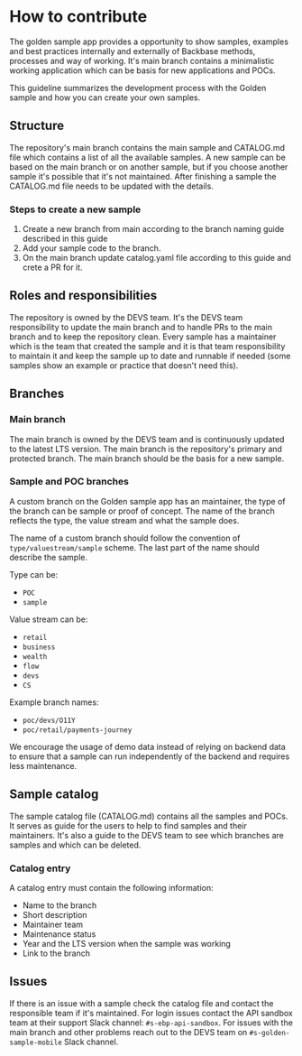 # How to contribute

The golden sample app provides a opportunity to show samples, examples and best practices internally and externally of Backbase methods, processes and way of working. It's main branch contains a minimalistic working application which can be basis for new applications and POCs. 

This guideline summarizes the development process with the Golden sample and how you can create your own samples.

## Structure

The repository's main branch contains the main sample and CATALOG.md file which contains a list of all the available samples. A new sample can be based on the main branch or on another sample, but if you choose another sample it's possible that it's not maintained. After finishing a sample the CATALOG.md file needs to be updated with the details. 

### Steps to create a new sample
1. Create a new branch from main according to the branch naming guide described in this guide
2. Add your sample code to the branch.
3. On the main branch update catalog.yaml file according to this guide and crete a PR for it.

## Roles and responsibilities

The repository is owned by the DEVS team. It's the DEVS team responsibility to update the main branch and to handle PRs to the main branch and to keep the repository clean. Every sample has a maintainer which is the team that created the sample and it is that team responsibility to maintain it and keep the sample up to date and runnable if needed (some samples show an example or practice that doesn't need this). 

## Branches

### Main branch
The main branch is owned by the DEVS team and is continuously updated to the latest LTS version. The main branch is the repository's primary and protected branch. The main branch should be the basis for a new sample.

### Sample and POC branches

A custom branch on the Golden sample app has an maintainer, the type of the branch can be sample or proof of concept. The name of the branch reflects the type, the value stream and what the sample does.

The name of a custom branch should follow the convention of `type/valuestream/sample` scheme. The last part of the name should describe the sample. 

Type can be:
- `POC`
- `sample`

Value stream can be:
- `retail`
- `business`
- `wealth`
- `flow`
- `devs`
- `CS`

Example branch names:
 - `poc/devs/O11Y`
 - `poc/retail/payments-journey`

 We encourage the usage of demo data instead of relying on backend data to ensure that a sample can run independently of the backend and requires less maintenance.

## Sample catalog

The sample catalog file (CATALOG.md) contains all the samples and POCs. It serves as guide for the users to help to find samples and their maintainers. It's also a guide to the DEVS team to see which branches are samples and which can be deleted. 

### Catalog entry
A catalog entry must contain the following information:
- Name to the branch
- Short description
- Maintainer team
- Maintenance status
- Year and the LTS version when the sample was working
- Link to the branch

## Issues
If there is an issue with a sample check the catalog file and contact the responsible team if it's maintained. For login issues contact the API sandbox team at their support Slack channel: `#s-ebp-api-sandbox`. For issues with the main branch and other problems reach out to the DEVS team on `#s-golden-sample-mobile` Slack channel.


